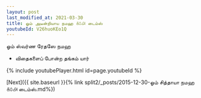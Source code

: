 ```yaml
---
layout: post
last_modified_at: 2021-03-30
title: ஓம் அடீன்றியாய நமஹ ௧௦௮ டைம்ஸ்
youtubeId: V26huoKEo1Q
---
```

 
 
 ஓம் ஸ்வர்ண ரேதஸே நமஹ  
 
 -  விதைகளைப் போன்ற தங்கம் யார் 
 
  
 
  
 
 
 
 
 
 


{% include youtubePlayer.html id=page.youtubeId %}
 
[Next]({{ site.baseurl }}{% link  split2/_posts/2015-12-30-ஓம் சித்தாயா நமஹ ௧௦௮ டைம்ஸ்.md%})
 
